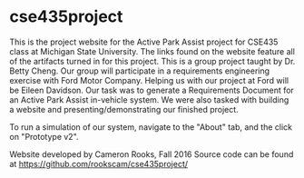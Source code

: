 # cse435project
This is the project website for the Active Park Assist project for CSE435 class at Michigan State University.  The links
found on the website feature all of the artifacts turned in for this project.  This is a group project taught by Dr. Betty
Cheng.  Our group will participate in a requirements engineering exercise with Ford Motor Company.  Helping us with our
project at Ford will be Eileen Davidson.  Our task was to generate a Requirements Document for an Active Park Assist in-vehicle
system.  We were also tasked with building a website and presenting/demonstrating our finished project.

To run a simulation of our system, navigate to the "About" tab, and the click on "Prototype v2".



Website developed by Cameron Rooks, Fall 2016
Source code can be found at https://github.com/rookscam/cse435project/
